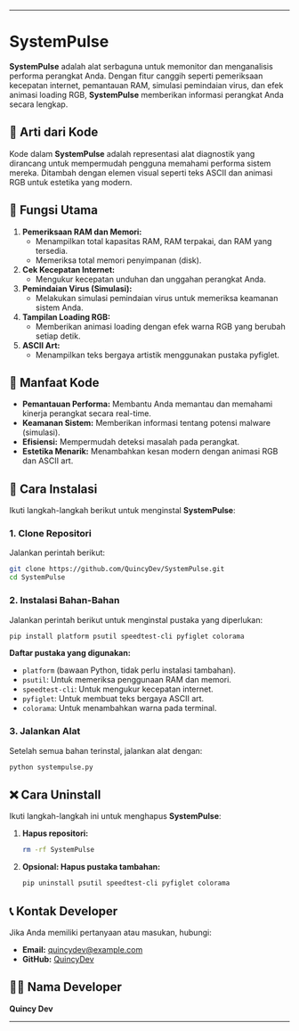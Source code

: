 
---

# SystemPulse  
**SystemPulse** adalah alat serbaguna untuk memonitor dan menganalisis performa perangkat Anda. Dengan fitur canggih seperti pemeriksaan kecepatan internet, pemantauan RAM, simulasi pemindaian virus, dan efek animasi loading RGB, **SystemPulse** memberikan informasi perangkat Anda secara lengkap.  

## 🎯 Arti dari Kode  
Kode dalam **SystemPulse** adalah representasi alat diagnostik yang dirancang untuk mempermudah pengguna memahami performa sistem mereka. Ditambah dengan elemen visual seperti teks ASCII dan animasi RGB untuk estetika yang modern.  

## 🔧 Fungsi Utama  
1. **Pemeriksaan RAM dan Memori:**  
   - Menampilkan total kapasitas RAM, RAM terpakai, dan RAM yang tersedia.  
   - Memeriksa total memori penyimpanan (disk).  
2. **Cek Kecepatan Internet:**  
   - Mengukur kecepatan unduhan dan unggahan perangkat Anda.  
3. **Pemindaian Virus (Simulasi):**  
   - Melakukan simulasi pemindaian virus untuk memeriksa keamanan sistem Anda.  
4. **Tampilan Loading RGB:**  
   - Memberikan animasi loading dengan efek warna RGB yang berubah setiap detik.  
5. **ASCII Art:**  
   - Menampilkan teks bergaya artistik menggunakan pustaka pyfiglet.  

## 🌟 Manfaat Kode  
- **Pemantauan Performa:** Membantu Anda memantau dan memahami kinerja perangkat secara real-time.  
- **Keamanan Sistem:** Memberikan informasi tentang potensi malware (simulasi).  
- **Efisiensi:** Mempermudah deteksi masalah pada perangkat.  
- **Estetika Menarik:** Menambahkan kesan modern dengan animasi RGB dan ASCII art.  

## 🚀 Cara Instalasi  
Ikuti langkah-langkah berikut untuk menginstal **SystemPulse**:  

### 1. Clone Repositori  
Jalankan perintah berikut:  
```bash  
git clone https://github.com/QuincyDev/SystemPulse.git  
cd SystemPulse  
```  

### 2. Instalasi Bahan-Bahan  
Jalankan perintah berikut untuk menginstal pustaka yang diperlukan:  
```bash  
pip install platform psutil speedtest-cli pyfiglet colorama  
```  

**Daftar pustaka yang digunakan:**  
- `platform` (bawaan Python, tidak perlu instalasi tambahan).  
- `psutil`: Untuk memeriksa penggunaan RAM dan memori.  
- `speedtest-cli`: Untuk mengukur kecepatan internet.  
- `pyfiglet`: Untuk membuat teks bergaya ASCII art.  
- `colorama`: Untuk menambahkan warna pada terminal.  

### 3. Jalankan Alat  
Setelah semua bahan terinstal, jalankan alat dengan:  
```bash  
python systempulse.py  
```  

## ❌ Cara Uninstall  
Ikuti langkah-langkah ini untuk menghapus **SystemPulse**:  

1. **Hapus repositori:**  
   ```bash  
   rm -rf SystemPulse  
   ```  
2. **Opsional: Hapus pustaka tambahan:**  
   ```bash  
   pip uninstall psutil speedtest-cli pyfiglet colorama  
   ```  

## 📞 Kontak Developer  
Jika Anda memiliki pertanyaan atau masukan, hubungi:  
- **Email:** quincydev@example.com  
- **GitHub:** [QuincyDev](https://github.com/QuincyDev)  

## 👨‍💻 Nama Developer  
**Quincy Dev**  

---  

